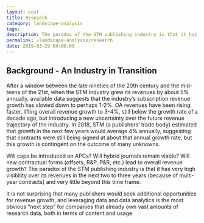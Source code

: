```yaml
---
layout: post
title: Research
category: landscape-analysis
tags:
description: The paradox of the STM publishing industry is that it has very high visibility over its revenues in the next two to three years (because of multi-year contracts) and very little beyond this time frame.
permalink: /landscape-analysis/research
date: 2019-03-29 04:00:00
---
```


## Background - An Industry in Transition

After a window between the late nineties of the 20th century and the mid-teens of the
21st, when the STM industry grew its revenues by about 5% annually, available data
suggests that the industry’s subscription revenue growth has slowed down to perhaps
1-2%. OA revenues have been rising faster, lifting overall revenue growth to 3-4%,
still below the growth rate of a decade ago, but introducing a new uncertainty over
the future revenue trajectory of the industry. In 2018, STM (a publishers’ trade body)
estimated that growth in the next few years would average 4% annually, suggesting
that contracts were still being signed at about that annual growth rate, but this growth
is contingent on the outcome of many unknowns.

Will caps be introduced on APCs? Will hybrid journals remain viable? Will new
contractual forms (offsets, R&P, P&R, etc.) lead to overall revenue growth? The
paradox of the STM publishing industry is that it has very high visibility over its
revenues in the next two to three years (because of multi-year contracts) and very
little beyond this time frame.

It is not surprising that many publishers would seek additional opportunities for
revenue growth, and leveraging data and data analytics is the most obvious “next
step” for companies that already own vast amounts of research data, both in terms of
content and usage.
